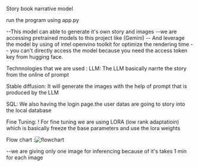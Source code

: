 Story book narrative model

run the program using app.py 

--This model can able to generate it's own story and images --we are accessing pretrained models to this project like (Gemini) -- And leverage the model by using of intel openvino toolkit for optimize the rendering time -- you can't directly access the model because you need the access token key from hugging face.

Technnologies that we are used : LLM: The LLM basically narrte the story from the online of prompt

Stable diffusion: It will generate the images with the help of prompt that is produced by the LLM

SQL: We also having the login page.the user datas are going to story into the local database

Fine Tuning: ! For fine tuning we are using LORA (low rank adaptatioin) which is basically freeze the base parameters and use the lora weights

Flow chart :![flowchart](https://github.com/user-attachments/assets/6fe071a2-68dd-4b1a-a065-e7d39c6f95ab)

--we are giving only one image for inferencing because of it's takes 1 min for each image
